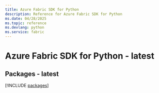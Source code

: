 ```yaml
---
title: Azure Fabric SDK for Python
description: Reference for Azure Fabric SDK for Python
ms.date: 04/28/2025
ms.topic: reference
ms.devlang: python
ms.service: fabric
---
```

# Azure Fabric SDK for Python - latest
## Packages - latest
[!INCLUDE [packages](fabric-index.md)]